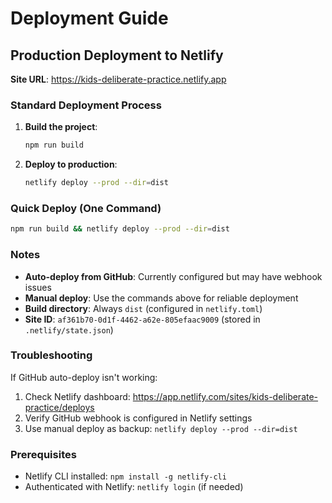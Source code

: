 # Deployment Guide

## Production Deployment to Netlify

**Site URL**: https://kids-deliberate-practice.netlify.app

### Standard Deployment Process

1. **Build the project**:
   ```bash
   npm run build
   ```

2. **Deploy to production**:
   ```bash
   netlify deploy --prod --dir=dist
   ```

### Quick Deploy (One Command)

```bash
npm run build && netlify deploy --prod --dir=dist
```

### Notes

- **Auto-deploy from GitHub**: Currently configured but may have webhook issues
- **Manual deploy**: Use the commands above for reliable deployment
- **Build directory**: Always `dist` (configured in `netlify.toml`)
- **Site ID**: `af361b70-0d1f-4462-a62e-805efaac9009` (stored in `.netlify/state.json`)

### Troubleshooting

If GitHub auto-deploy isn't working:
1. Check Netlify dashboard: https://app.netlify.com/sites/kids-deliberate-practice/deploys
2. Verify GitHub webhook is configured in Netlify settings
3. Use manual deploy as backup: `netlify deploy --prod --dir=dist`

### Prerequisites

- Netlify CLI installed: `npm install -g netlify-cli`
- Authenticated with Netlify: `netlify login` (if needed)
